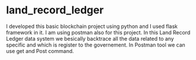 # land_record_ledger
I developed this basic blockchain project using python and I used flask framework in it. 
I am using postman also for this project.
In this Land Record Ledger data system we besically backtrace all the data related to any specific and which is register to the governement.
In Postman tool we can use get and Post command.
